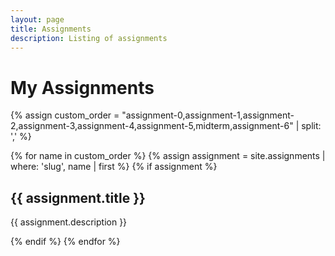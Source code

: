 ```yaml
---
layout: page
title: Assignments
description: Listing of assignments
---
```


# My Assignments

{% assign custom_order = "assignment-0,assignment-1,assignment-2,assignment-3,assignment-4,assignment-5,midterm,assignment-6" | split: ',' %}

{% for name in custom_order %}
  {% assign assignment = site.assignments | where: 'slug', name | first %}
  {% if assignment %}
    <div class="assignment">
      <h2>{{ assignment.title }}</h2>
      <p>{{ assignment.description }}</p>
    </div>
  {% endif %}
{% endfor %}